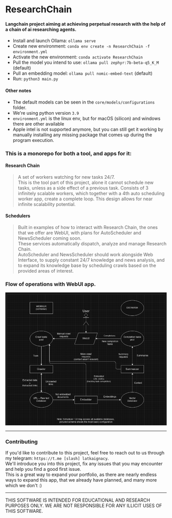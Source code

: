 # ResearchChain

#### Langchain project aiming at achieving perpetual research with the help of a chain of ai researching agents.

- Install and launch Ollama: `ollama serve`
- Create new environment: `conda env create -n ResearchChain -f environment.yml`
- Activate the new environment: `conda activate ResearchChain`
- Pull the model you intend to use: `ollama pull zephyr:7b-beta-q5_K_M` (default)
- Pull an embedding model: `ollama pull nomic-embed-text` (default)
- Run: `python3 main.py`

#### Other notes

- The default models can be seen in the `core/models/configurations` folder.<br>
- We're using python version `3.9`
- `environment.yml` is the linux env, but for macOS (silicon) and windows there are other available
- Apple intel is not supported anymore, but you can still get it working by manually installing
  any missing package that comes up during the program execution.

### This is a monorepo for both a tool, and apps for it:

#### Research Chain
> A set of workers watching for new tasks 24/7.<br>
> This is the tool part of this project, alone it cannot schedule new tasks,
> unless as a side effect of a previous task.
> Consists of 3 infinitely scalable workers, which together with a 4th auto scheduling worker app,
> create a complete loop.
> This design allows for near infinite scalability potential.

#### Schedulers
> Built in examples of how to interact with Research Chain, the ones
> that we offer are WebUI, with plans for AutoScheduler and NewsScheduler coming soon.<br>
> These services automatically dispatch, analyze and manage Research Chain.<br>
> AutoScheduler and NewsScheduler should work alongside Web Interface, 
> to supply constant 24/7 knowledge and news analysis,
> and to expand its knowledge base by scheduling crawls based on the provided areas of interest.

### Flow of operations with WebUI app.
![Flow chart explaining flow of research chain when WebUI is used as the scheduling app.](./assets/rc_flow.png "Research chain flow chart.")

---
### Contributing

If you'd like to contribute to this project, 
feel free to reach out to us through my telegram: `https://t.me [slash] latkaignacy`.<br>
We'll introduce you into this project, 
fix any issues that you may encounter and help you find a good first issue.<br>
This is a great way to expand your portfolio, as there are nearly endless ways to expand this app,
that we already have planned, and many more which we don't :)

---

THIS SOFTWARE IS INTENDED FOR EDUCATIONAL AND RESEARCH PURPOSES ONLY.
WE ARE NOT RESPONSIBLE FOR ANY ILLICIT USES OF THIS SOFTWARE.
